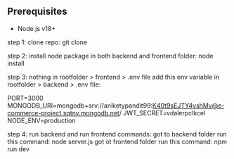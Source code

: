## Prerequisites
- Node.js  v18+


step 1:
clone repo: git clone

step 2:
install node package in both backend and frontend folder: node install

step 3:
nothing in rootfolder > frontend > .env file
add this env variable in rootfolder > backend > .env file:

PORT=3000
MONGODB_URI=mongodb+srv://aniketypandit99:K40t9sEJTY4vshMv@e-commerce-project.sqtnv.mongodb.net/
JWT_SECRET=vdalerpclkcel
NODE_ENV=production

step 4:
run backend and run frontend
commands:
got to backend folder run this command: node server.js
got ot frontend folder run this command: npm run dev
